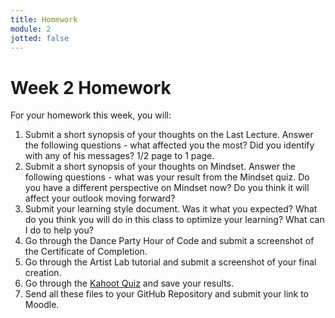 ```yaml
---
title: Homework
module: 2
jotted: false
---
```


# Week 2 Homework

For your homework this week, you will:

1. Submit a short synopsis of your thoughts on the Last Lecture.  Answer the following questions - what affected you the most?  Did you identify with any of his messages? 1/2 page to 1 page.
2. Submit a short synopsis of your thoughts on Mindset.  Answer the following questions - what was your result from the Mindset quiz.  Do you have a different perspective on Mindset now?  Do you think it will affect your outlook moving forward?
3. Submit your learning style document.  Was it what you expected?  What do you think you will do in this class to optimize your learning?  What can I do to help you?
4. Go through the Dance Party Hour of Code and submit a screenshot of the Certificate of Completion.
5. Go through the Artist Lab tutorial and submit a screenshot of your final creation.
6. Go through the <a href="https://create.kahoot.it/share/mart-120-week-2/e62568e3-a8f9-40a8-b7d9-aadab7ebb911">Kahoot Quiz</a> and save your results.
7. Send all these files to your GitHub Repository and submit your link to Moodle.